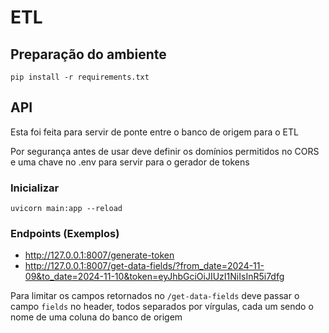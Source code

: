 # ETL

## Preparação do ambiente

```
pip install -r requirements.txt
```

## API

Esta foi feita para servir de ponte entre o banco de origem para o ETL

Por segurança antes de usar deve definir os domínios permitidos no CORS e uma chave no .env para servir para o gerador de tokens

### Inicializar
```
uvicorn main:app --reload
```

### Endpoints (Exemplos)

- http://127.0.0.1:8007/generate-token
- http://127.0.0.1:8007/get-data-fields/?from_date=2024-11-09&to_date=2024-11-10&token=eyJhbGciOiJIUzI1NiIsInR5i7dfg

Para limitar os campos retornados no ```/get-data-fields``` deve passar o campo ```fields``` no header, todos separados por vírgulas, cada um sendo o nome de uma coluna do banco de origem  
